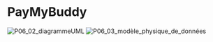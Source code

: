 # PayMyBuddy
![P06_02_diagrammeUML](https://user-images.githubusercontent.com/83347512/150681494-496e0bdc-fc3c-4559-bd30-484e8837d736.jpg)
![P06_03_modèle_physique_de_données](https://user-images.githubusercontent.com/83347512/150681501-b7273ae2-4bc3-4b39-8836-9dda1d8a6e44.jpg)
